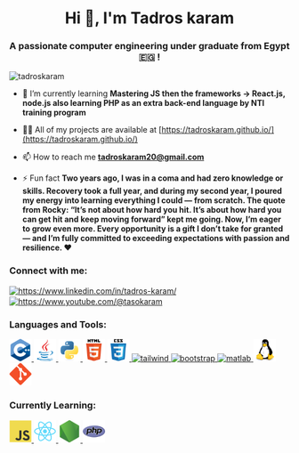 <h1 align="center">Hi 👋, I'm Tadros karam</h1>
<h3 align="center">A passionate computer engineering under graduate from Egypt 🇪🇬 !</h3>

<p align="left"> <img src="https://komarev.com/ghpvc/?username=tadroskaram&label=Profile%20views&color=900eb4&style=flat" alt="tadroskaram" /> </p>

- 🌱 I’m currently learning **Mastering JS then the frameworks -> React.js, node.js also learning PHP as an extra back-end language by NTI training program**

- 👨‍💻 All of my projects are available at [https://tadroskaram.github.io/](https://tadroskaram.github.io/)

- 📫 How to reach me **tadroskaram20@gmail.com**

- ⚡ Fun fact **Two years ago, I was in a coma and had zero knowledge or skills. Recovery took a full year, and during my second year, I poured my energy into learning everything I could — from scratch. The quote from Rocky: “It’s not about how hard you hit. It’s about how hard you can get hit and keep moving forward” kept me going. Now, I’m eager to grow even more. Every opportunity is a gift I don’t take for granted — and I’m fully committed to exceeding expectations with passion and resilience. ❤️**

<h3 align="left">Connect with me:</h3>
<p align="left">
<a href="https://linkedin.com/in/https://www.linkedin.com/in/tadros-karam/" target="blank"><img align="center" src="https://raw.githubusercontent.com/rahuldkjain/github-profile-readme-generator/master/src/images/icons/Social/linked-in-alt.svg" alt="https://www.linkedin.com/in/tadros-karam/" height="30" width="40" /></a>
<a href="https://www.youtube.com/c/https://www.youtube.com/@tasokaram" target="blank"><img align="center" src="https://raw.githubusercontent.com/rahuldkjain/github-profile-readme-generator/master/src/images/icons/Social/youtube.svg" alt="https://www.youtube.com/@tasokaram" height="30" width="40" /></a>
</p>

<h3 align="left">Languages and Tools:</h3>
<p align="left"> 
  <a href="https://www.w3schools.com/cpp/" target="_blank" rel="noreferrer"> 
    <img src="https://raw.githubusercontent.com/devicons/devicon/master/icons/cplusplus/cplusplus-original.svg" alt="cplusplus" width="40" height="40"/> 
  </a> 
    <a href="https://www.java.com" target="_blank" rel="noreferrer"> 
    <img src="https://raw.githubusercontent.com/devicons/devicon/master/icons/java/java-original.svg" alt="java" width="40" height="40"/> 
  </a> 
    <a href="https://www.python.org" target="_blank" rel="noreferrer"> 
    <img src="https://raw.githubusercontent.com/devicons/devicon/master/icons/python/python-original.svg" alt="python" width="40" height="40"/> 
  </a> 
    <a href="https://www.w3.org/html/" target="_blank" rel="noreferrer"> 
    <img src="https://raw.githubusercontent.com/devicons/devicon/master/icons/html5/html5-original-wordmark.svg" alt="html5" width="40" height="40"/> 
  </a> 
  <a href="https://www.w3schools.com/css/" target="_blank" rel="noreferrer"> 
    <img src="https://raw.githubusercontent.com/devicons/devicon/master/icons/css3/css3-original-wordmark.svg" alt="css3" width="40" height="40"/> 
  </a> 
    <a href="https://tailwindcss.com/" target="_blank" rel="noreferrer"> 
    <img src="https://www.vectorlogo.zone/logos/tailwindcss/tailwindcss-icon.svg" alt="tailwind" width="40" height="40"/> 
  </a> 
      <a href="https://tailwindcss.com/" target="_blank" rel="noreferrer"> 
    <img src="https://encrypted-tbn0.gstatic.com/images?q=tbn:ANd9GcQqf-Kqyd8dSvhhufDguf9CsTZStGVsoSQ5dg&s" alt="bootstrap" width="40" height="40"/> 
  </a> 
  <a href="https://www.mathworks.com/" target="_blank" rel="noreferrer"> 
    <img src="https://upload.wikimedia.org/wikipedia/commons/2/21/Matlab_Logo.png" alt="matlab" width="40" height="40"/> 
  </a> 
  <a href="https://www.linux.org/" target="_blank" rel="noreferrer"> 
    <img src="https://raw.githubusercontent.com/devicons/devicon/master/icons/linux/linux-original.svg" alt="linux" width="40" height="40"/> 
  </a> 
  <a href="https://git-scm.com/" target="_blank" rel="noreferrer">
    <img src="https://raw.githubusercontent.com/devicons/devicon/master/icons/git/git-original.svg" alt="git" width="40" height="40"/>
  </a> 
</p>
<h3 align="left">Currently Learning:</h3>
<p align="left">
      <a href="https://developer.mozilla.org/en-US/docs/Web/JavaScript" target="_blank" rel="noreferrer"> 
    <img src="https://raw.githubusercontent.com/devicons/devicon/master/icons/javascript/javascript-original.svg" alt="javascript" width="40" height="40"/> 
  </a> 
  <a href="https://reactjs.org/" target="_blank" rel="noreferrer"> 
    <img src="https://raw.githubusercontent.com/devicons/devicon/master/icons/react/react-original.svg" alt="react" width="40" height="40"/> 
  </a> 
  <a href="https://nodejs.org/" target="_blank" rel="noreferrer"> 
    <img src="https://raw.githubusercontent.com/devicons/devicon/master/icons/nodejs/nodejs-original.svg" alt="nodejs" width="40" height="40"/> 
  </a> 
  <a href="https://www.php.net/" target="_blank" rel="noreferrer"> 
    <img src="https://raw.githubusercontent.com/devicons/devicon/master/icons/php/php-original.svg" alt="php" width="40" height="40"/> 
  </a>
</p>
